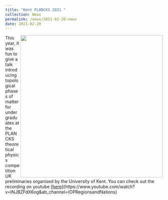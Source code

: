 ```yaml
---
title: "Kent PLANCKS 2021 "
collection: News
permalink: /news/2021-02-20-news
date: 2021-02-20
---
```

<img src="{{ '/images/youtube.jpg'}}" width='455' align='right' />
This year, it was fun to give a talk introducing topological phases of matter for undergraduates at the PLANCKS theoretical physics competition UK preliminaries organised by the University of Kent. You can check out the recording on youtube
  [<u>here</u>](https://www.youtube.com/watch?v=INJBZFdX6og&ab_channel=IOPRegionsandNations)  
